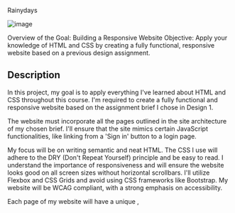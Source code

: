 Rainydays

![image](https://i.imgur.com/3WH4Az5.png)


Overview of the Goal: Building a Responsive Website
Objective: Apply your knowledge of HTML and CSS by creating a fully functional, responsive website based on a previous design assignment.

## Description

In this project, my goal is to apply everything I've learned about HTML and CSS throughout this course. I'm required to create a fully functional and responsive website based on the assignment brief I chose in Design 1.

The website must incorporate all the pages outlined in the site architecture of my chosen brief. I'll ensure that the site mimics certain JavaScript functionalities, like linking from a 'Sign in' button to a login page.

My focus will be on writing semantic and neat HTML. The CSS I use will adhere to the DRY (Don't Repeat Yourself) principle and be easy to read. I understand the importance of responsiveness and will ensure the website looks good on all screen sizes without horizontal scrollbars. I'll utilize Flexbox and CSS Grids and avoid using CSS frameworks like Bootstrap. My website will be WCAG compliant, with a strong emphasis on accessibility.

Each page of my website will have a unique <meta name="description">, <title>, and <h1>. I am committed to using original code, although I may refer to external sources for specific effects, which I will include in my report.

## Built With
- HTML
- CSS
- Javascript

## Getting Started

### Installing

1. Clone the repo:

```bash
git clone git@github.com:NoroffFEU/portfolio-1-example.git
```

2. Install the dependencies:

```
npm install
```

### Running
```bash
npm run start
```

## Contributing
Here you can detail any information you want to provide regarding contributing to the project. For big projects you will usually have a separate `CONTRIBUTING.md` and link to it, but for smaller projects you can simply include instructions here. These instructions can simply detail the process you want a person to take, such as to make sure to open a pull request so code can be reviewed.

## Contact

https://www.linkedin.com/in/erik-solberg-45b91b248/

